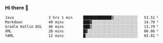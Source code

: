 ### Hi there 👋

<!--START_SECTION:waka-->

```txt
Java                3 hrs 1 min     █████████████▒░░░░░░░░░░░   53.51 %
Markdown            49 mins         ███▓░░░░░░░░░░░░░░░░░░░░░   14.70 %
Gradle Kotlin DSL   46 mins         ███▒░░░░░░░░░░░░░░░░░░░░░   13.79 %
XML                 20 mins         █▓░░░░░░░░░░░░░░░░░░░░░░░   06.06 %
YAML                12 mins         █░░░░░░░░░░░░░░░░░░░░░░░░   03.81 %
```

<!--END_SECTION:waka-->


<!--
**AnkelMauCastillo/AnkelMauCastillo** is a ✨ _special_ ✨ repository because its `README.md` (this file) appears on your GitHub profile.

Here are some ideas to get you started:

- 🔭 I’m currently working on ...
- 🌱 I’m currently learning ...
- 👯 I’m looking to collaborate on ...
- 🤔 I’m looking for help with ...
- 💬 Ask me about ...
- 📫 How to reach me: ...
- 😄 Pronouns: ...
- ⚡ Fun fact: ...
-->
